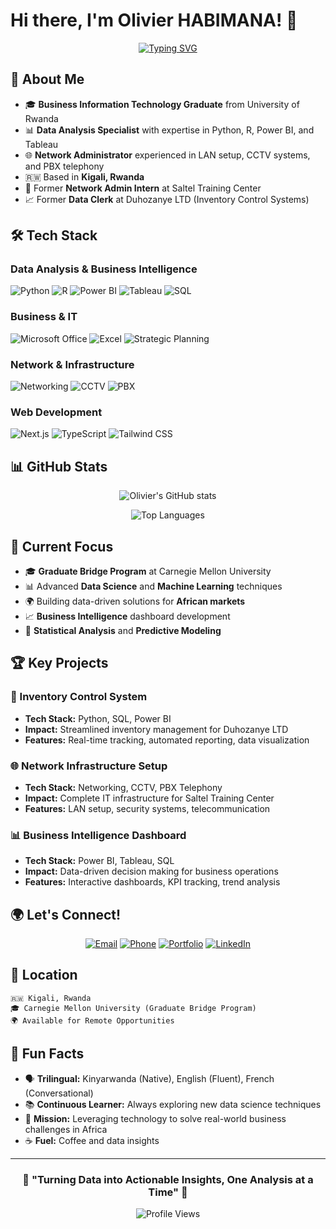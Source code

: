 # Hi there, I'm Olivier HABIMANA! 👋

<div align="center">
  
[![Typing SVG](https://readme-typing-svg.herokuapp.com?font=Fira+Code&size=22&duration=3000&pause=1000&color=3B82F6&center=true&vCenter=true&width=600&lines=Business+IT+Graduate+%F0%9F%8E%93;Data+Analysis+Expert+%F0%9F%93%8A;Network+Administrator+%F0%9F%8C%90;Carnegie+Mellon+Student+%F0%9F%9A%80)](https://git.io/typing-svg)

</div>

## 🚀 About Me

- 🎓 **Business Information Technology Graduate** from University of Rwanda
- 📊 **Data Analysis Specialist** with expertise in Python, R, Power BI, and Tableau
- 🌐 **Network Administrator** experienced in LAN setup, CCTV systems, and PBX telephony
- 🇷🇼 Based in **Kigali, Rwanda**
- 💼 Former **Network Admin Intern** at Saltel Training Center
- 📈 Former **Data Clerk** at Duhozanye LTD (Inventory Control Systems)

## 🛠️ Tech Stack

### Data Analysis & Business Intelligence
![Python](https://img.shields.io/badge/Python-3776AB?style=for-the-badge&logo=python&logoColor=white)
![R](https://img.shields.io/badge/R-276DC3?style=for-the-badge&logo=r&logoColor=white)
![Power BI](https://img.shields.io/badge/PowerBI-F2C811?style=for-the-badge&logo=powerbi&logoColor=black)
![Tableau](https://img.shields.io/badge/Tableau-E97627?style=for-the-badge&logo=tableau&logoColor=white)
![SQL](https://img.shields.io/badge/SQL-4479A1?style=for-the-badge&logo=mysql&logoColor=white)

### Business & IT
![Microsoft Office](https://img.shields.io/badge/Microsoft_Office-D83B01?style=for-the-badge&logo=microsoft-office&logoColor=white)
![Excel](https://img.shields.io/badge/Microsoft_Excel-217346?style=for-the-badge&logo=microsoft-excel&logoColor=white)
![Strategic Planning](https://img.shields.io/badge/Strategic_Planning-2E8B57?style=for-the-badge&logo=target&logoColor=white)

### Network & Infrastructure
![Networking](https://img.shields.io/badge/Networking-1BA0D7?style=for-the-badge&logo=cisco&logoColor=white)
![CCTV](https://img.shields.io/badge/CCTV_Systems-FF6B6B?style=for-the-badge&logo=security&logoColor=white)
![PBX](https://img.shields.io/badge/PBX_Telephony-4ECDC4?style=for-the-badge&logo=phone&logoColor=white)

### Web Development
![Next.js](https://img.shields.io/badge/Next.js-000000?style=for-the-badge&logo=nextdotjs&logoColor=white)
![TypeScript](https://img.shields.io/badge/TypeScript-007ACC?style=for-the-badge&logo=typescript&logoColor=white)
![Tailwind CSS](https://img.shields.io/badge/Tailwind_CSS-38B2AC?style=for-the-badge&logo=tailwind-css&logoColor=white)

## 📊 GitHub Stats

<div align="center">
  
![Olivier's GitHub stats](https://github-readme-stats.vercel.app/api?username=kickslayer1&show_icons=true&theme=tokyonight&hide_border=true&include_all_commits=true&count_private=true)

![Top Languages](https://github-readme-stats.vercel.app/api/top-langs/?username=kickslayer1&layout=compact&theme=tokyonight&hide_border=true)

</div>

## 🎯 Current Focus

- 🎓 **Graduate Bridge Program** at Carnegie Mellon University
- 📊 Advanced **Data Science** and **Machine Learning** techniques
- 🌍 Building data-driven solutions for **African markets**
- 📈 **Business Intelligence** dashboard development
- 🔬 **Statistical Analysis** and **Predictive Modeling**

## 🏆 Key Projects

### 🏢 Inventory Control System
- **Tech Stack:** Python, SQL, Power BI
- **Impact:** Streamlined inventory management for Duhozanye LTD
- **Features:** Real-time tracking, automated reporting, data visualization

### 🌐 Network Infrastructure Setup
- **Tech Stack:** Networking, CCTV, PBX Telephony
- **Impact:** Complete IT infrastructure for Saltel Training Center
- **Features:** LAN setup, security systems, telecommunication

### 📊 Business Intelligence Dashboard
- **Tech Stack:** Power BI, Tableau, SQL
- **Impact:** Data-driven decision making for business operations
- **Features:** Interactive dashboards, KPI tracking, trend analysis

## 🌍 Let's Connect!

<div align="center">

[![Email](https://img.shields.io/badge/Email-habimanaoliki@gmail.com-D14836?style=for-the-badge&logo=gmail&logoColor=white)](mailto:habimanaoliki@gmail.com)
[![Phone](https://img.shields.io/badge/Phone-+250%20788%20615%20175-25D366?style=for-the-badge&logo=whatsapp&logoColor=white)](tel:+250788615175)
[![Portfolio](https://img.shields.io/badge/Portfolio-Visit%20My%20Website-FF5722?style=for-the-badge&logo=google-chrome&logoColor=white)](https://olivier-habimana.vercel.app)
[![LinkedIn](https://img.shields.io/badge/LinkedIn-olivier--habimana-0077B5?style=for-the-badge&logo=linkedin&logoColor=white)](https://linkedin.com/in/olivier-habimana)

</div>

## 📍 Location

```
🇷🇼 Kigali, Rwanda
🎓 Carnegie Mellon University (Graduate Bridge Program)
🌍 Available for Remote Opportunities
```

## 💭 Fun Facts

- 🗣️ **Trilingual:** Kinyarwanda (Native), English (Fluent), French (Conversational)
- 📚 **Continuous Learner:** Always exploring new data science techniques
- 🎯 **Mission:** Leveraging technology to solve real-world business challenges in Africa
- ☕ **Fuel:** Coffee and data insights

---

<div align="center">

### 🌟 "Turning Data into Actionable Insights, One Analysis at a Time" 🌟

![Profile Views](https://komarev.com/ghpvc/?username=kickslayer1&color=blue&style=flat)

</div>

